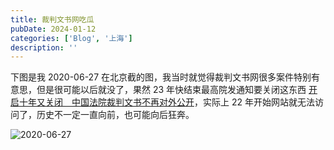 ```yaml
---
title: 裁判文书网吃瓜
pubDate: 2024-01-12
categories: ['Blog', '上海']
description: ''
---
```


下图是我 2020-06-27 在北京截的图，我当时就觉得裁判文书网很多案件特别有意思，但是很可能以后就没了，果然 23 年快结束最高院发通知要关闭这东西 [开启十年又关闭　中国法院裁判文书不再对外公开](https://www.rfa.org/mandarin/yataibaodao/renquanfazhi/gt-12132023031651.html)，实际上 22 年开始网站就无法访问了，历史不一定一直向前，也可能向后狂奔。

![2020-06-27](https://github.com/condorheroblog/condorheroblog.github.io/assets/47056890/07fd7399-15a2-4d0f-ac12-a7503b9c8cff)
